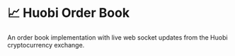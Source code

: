 # 📈 Huobi Order Book
An order book implementation with live web socket updates from the Huobi cryptocurrency exchange.
